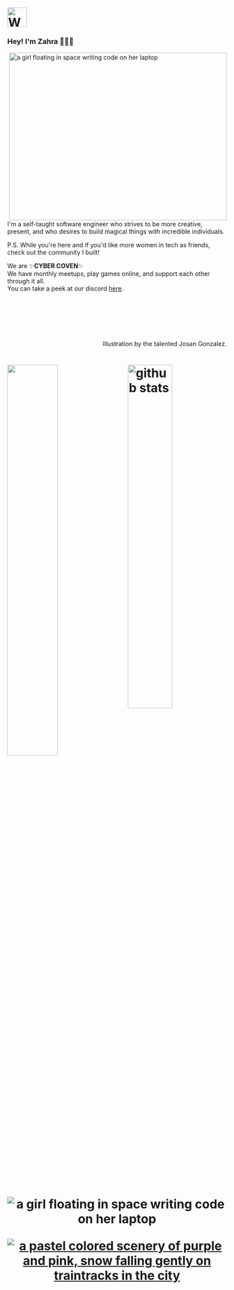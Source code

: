 <h1 align="left"><img src="https://img.icons8.com/ios/250/000000/dating-website.png" 
         alt="Waving hand animated gif"
         height="45"
         width="45" />  </h1>
         <h3 align="left"> Hey! I'm Zahra 👩🏻‍💻</h3>
           <img align="right" src="https://s3.us-west-2.amazonaws.com/secure.notion-static.com/18e3d4d8-b51c-4e89-b0de-69d915643cd2/ezgif-6-fda79a0b31c0.gif?X-Amz-Algorithm=AWS4-HMAC-SHA256&X-Amz-Credential=AKIAT73L2G45O3KS52Y5%2F20211101%2Fus-west-2%2Fs3%2Faws4_request&X-Amz-Date=20211101T005934Z&X-Amz-Expires=86400&X-Amz-Signature=0b4f86a31bb056f01772a2f41da5ded731f739fea0d070a1ab4a42df885b2542&X-Amz-SignedHeaders=host&response-content-disposition=filename%20%3D%22ezgif-6-fda79a0b31c0.gif%22" 
        height="385"
         width="500"
         alt="a girl floating in space writing code on her laptop"/>  

  <p>    
  I'm a self-taught software engineer who strives to be more
  creative, present, and who desires to build magical things with
  incredible individuals.  

  

  P.S. While you're here and if you'd like more women in tech as friends, 
  check out the community I built!
  
  We are ✨**CYBER COVEN**✨  
  We have monthly meetups, play games online, and support each other through it all.  
  You can take a peek at our discord [here](https://www.google.com).  
</p>
  <br>   </br>

  <br>   </br>
             <p align="right"> Illustration by the talented Josan Gonzalez. </p>
<h1 align="left">
  
  <img src="https://github-readme-stats.vercel.app/api?username=grimxreaper&count_private=true&show_icons=true&theme=material-palenight" alt="github stats" width="45%" align="right"/>
<img src="https://github-readme-streak-stats.herokuapp.com/?user=grimxreaper&count_private=true&theme=material-palenight&show_icons=true" width="48%" >
</h1>
         
<h1 align="center">
       
  <img src="https://i.pinimg.com/originals/73/1a/e2/731ae2c23ace315cd38e23b46e5990de.gif" 
         alt="a girl floating in space writing code on her laptop"/>        
         
 <p align="center"> <a href="https://twitter.com/icycodes" target="blank"><img src="https://img.shields.io/twitter/follow/icycodes?logo=twitter&style=for-the-badge" alt="a pastel colored scenery of purple and pink, snow falling gently on traintracks in the city" /></a> </p>
</h1>
         



